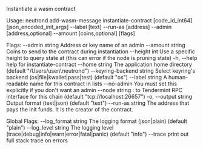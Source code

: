 Instantiate a wasm contract

Usage:
  neutrond add-wasm-message instantiate-contract [code_id_int64] [json_encoded_init_args] --label [text] --run-as [address] --admin [address,optional] --amount [coins,optional] [flags]

Flags:
      --admin string             Address or key name of an admin
      --amount string            Coins to send to the contract during instantiation
      --height int               Use a specific height to query state at (this can error if the node is pruning state)
  -h, --help                     help for instantiate-contract
      --home string              The application home directory (default "/Users/user/.neutrond")
      --keyring-backend string   Select keyring's backend (os|file|kwallet|pass|test) (default "os")
      --label string             A human-readable name for this contract in lists
      --no-admin                 You must set this explicitly if you don't want an admin
      --node string              <host>:<port> to Tendermint RPC interface for this chain (default "tcp://localhost:26657")
  -o, --output string            Output format (text|json) (default "text")
      --run-as string            The address that pays the init funds. It is the creator of the contract.

Global Flags:
      --log_format string   The logging format (json|plain) (default "plain")
      --log_level string    The logging level (trace|debug|info|warn|error|fatal|panic) (default "info")
      --trace               print out full stack trace on errors
